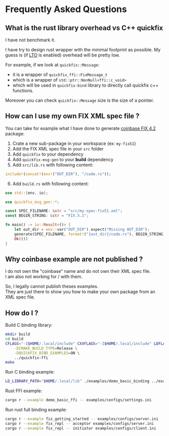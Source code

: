 # Frequently Asked Questions

## What is the rust library overhead vs C++ quickfix

I have not benchmark it.

I have try to design rust wrapper with the minimal footprint as possible.
My guess is (if [LTO](https://doc.rust-lang.org/cargo/reference/profiles.html#lto) is enabled) overhead will be pretty low.

For example, if we look at `quickfix::Message`:

- it is a wrapper of `quickfix_ffi::FixMessage_t`
- which is a wrapper of `std::ptr::NonNull<ffi::c_void>`
- which will be used in `quickfix-bind` library to directly call quickfix c++ functions.

Moreover you can check `quickfix::Message` size is the size of a pointer.

## How can I use my own FIX XML spec file ?

You can take for example what I have done to generate [coinbase FIX 4.2](../examples/coinbase-fix42/) package:

1. Crate a new sub-package in your workspace (ex: `my-fix51`)
2. Add the FIX XML spec file in your `src` folder
3. Add `quickfix` to your dependency
4. Add `quickfix-msg-gen` to your **build** dependency
5. Add `src/lib.rs` with following content:

```rust
include!(concat!(env!("OUT_DIR"), "/code.rs"));
```

6. Add `build.rs` with following content:

```rust
use std::{env, io};

use quickfix_msg_gen::*;

const SPEC_FILENAME: &str = "src/my-spec-fix51.xml";
const BEGIN_STRING: &str = "FIX.5.1";

fn main() -> io::Result<()> {
    let out_dir = env::var("OUT_DIR").expect("Missing OUT_DIR");
    generate(SPEC_FILENAME, format!("{out_dir}/code.rs"), BEGIN_STRING)?;
    Ok(())
}
```

## Why coinbase example are not published ?

I do not own the "coinbase" name and do not own their XML spec file.\
I am also  not working for / with them.

So, I legally cannot publish theses examples.\
They are just there to show you how to make your own package from an XML spec file.

## How do I ?

Build C binding library:

```sh
mkdir build
cd build
CFLAGS="-I$HOME/.local/include" CXXFLAGS="-I$HOME/.local/include" LDFLAGS="-L$HOME/.local/lib" cmake \
    -DCMAKE_BUILD_TYPE=Release \
    -DQUICKFIX_BIND_EXAMPLES=ON \
    ../quickfix-ffi
make
```

Run C binding example:

```sh
LD_LIBRARY_PATH="$HOME/.local/lib" ./examples/demo_basic_binding ../examples/configs/settings.ini
```

Rust FFI example:

```sh
cargo r --example demo_basic_ffi -- examples/configs/settings.ini
```

Run rust full binding example:

```sh
cargo r --example fix_getting_started -- examples/configs/server.ini
cargo r --example fix_repl -- acceptor examples/configs/server.ini
cargo r --example fix_repl -- initiator examples/configs/client.ini
```
